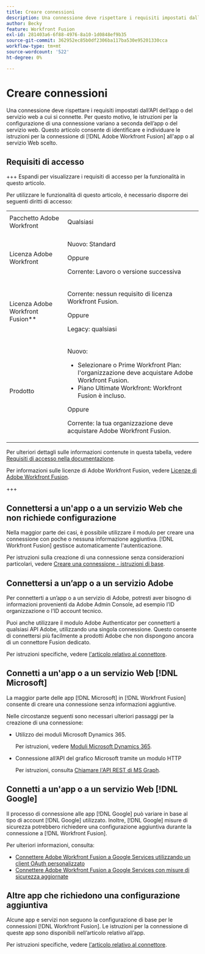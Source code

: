 ```yaml
---
title: Creare connessioni
description: Una connessione deve rispettare i requisiti impostati dall’API dell’app o del servizio web a cui si connette. Per questo motivo, le istruzioni per la configurazione di una connessione variano a seconda dell’app o del servizio web. Questo articolo ti aiuta a identificare e individuare le istruzioni per la connessione di [!DNL Adobe Workfront Fusion] all'app o al servizio Web scelto.
author: Becky
feature: Workfront Fusion
exl-id: 281403a6-6f88-4976-8a10-1d0848ef9b35
source-git-commit: 362952ec85b0df2306ba117ba530e95201330cca
workflow-type: tm+mt
source-wordcount: '522'
ht-degree: 0%

---
```


# Creare connessioni

Una connessione deve rispettare i requisiti impostati dall’API dell’app o del servizio web a cui si connette. Per questo motivo, le istruzioni per la configurazione di una connessione variano a seconda dell’app o del servizio web. Questo articolo consente di identificare e individuare le istruzioni per la connessione di [!DNL Adobe Workfront Fusion] all&#39;app o al servizio Web scelto.

## Requisiti di accesso

+++ Espandi per visualizzare i requisiti di accesso per la funzionalità in questo articolo.

Per utilizzare le funzionalità di questo articolo, è necessario disporre dei seguenti diritti di accesso:

<table style="table-layout:auto">
 <col> 
 <col> 
 <tbody> 
  <tr> 
   <td role="rowheader">Pacchetto Adobe Workfront 
   <td> <p>Qualsiasi</p> </td> 
  </tr> 
  <tr data-mc-conditions=""> 
   <td role="rowheader">Licenza Adobe Workfront</td> 
   <td> <p>Nuovo: Standard</p><p>Oppure</p><p>Corrente: Lavoro o versione successiva</p> </td> 
  </tr> 
  <tr> 
   <td role="rowheader">Licenza Adobe Workfront Fusion**</td> 
   <td>
   <p>Corrente: nessun requisito di licenza Workfront Fusion.</p>
   <p>Oppure</p>
   <p>Legacy: qualsiasi </p>
   </td> 
  </tr> 
  <tr> 
   <td role="rowheader">Prodotto</td> 
   <td>
   <p>Nuovo:</p> <ul><li>Selezionare o Prime Workfront Plan: l'organizzazione deve acquistare Adobe Workfront Fusion.</li><li>Piano Ultimate Workfront: Workfront Fusion è incluso.</li></ul>
   <p>Oppure</p>
   <p>Corrente: la tua organizzazione deve acquistare Adobe Workfront Fusion.</p>
   </td> 
  </tr>
 </tbody> 
</table>

Per ulteriori dettagli sulle informazioni contenute in questa tabella, vedere [Requisiti di accesso nella documentazione](/help/workfront-fusion/references/licenses-and-roles/access-level-requirements-in-documentation.md).

Per informazioni sulle licenze di Adobe Workfront Fusion, vedere [Licenze di Adobe Workfront Fusion](/help/workfront-fusion/set-up-and-manage-workfront-fusion/licensing-operations-overview/license-automation-vs-integration.md).

+++

## Connettersi a un&#39;app o a un servizio Web che non richiede configurazione

Nella maggior parte dei casi, è possibile utilizzare il modulo per creare una connessione con poche o nessuna informazione aggiuntiva. [!DNL Workfront Fusion] gestisce automaticamente l&#39;autenticazione.

Per istruzioni sulla creazione di una connessione senza considerazioni particolari, vedere [Creare una connessione - istruzioni di base](/help/workfront-fusion/create-scenarios/connect-to-apps/connect-to-fusion-general.md).

## Connettersi a un’app o a un servizio Adobe

Per connetterti a un’app o a un servizio di Adobe, potresti aver bisogno di informazioni provenienti da Adobe Admin Console, ad esempio l’ID organizzazione o l’ID account tecnico.

Puoi anche utilizzare il modulo Adobe Authenticator per connetterti a qualsiasi API Adobe, utilizzando una singola connessione. Questo consente di connettersi più facilmente a prodotti Adobe che non dispongono ancora di un connettore Fusion dedicato.

Per istruzioni specifiche, vedere [l&#39;articolo relativo al connettore](/help/workfront-fusion/references/apps-and-modules/apps-and-modules-toc.md#connectors-for-adobe-products).

## Connetti a un&#39;app o a un servizio Web [!DNL Microsoft]

La maggior parte delle app [!DNL Microsoft] in [!DNL Workfront Fusion] consente di creare una connessione senza informazioni aggiuntive.

Nelle circostanze seguenti sono necessari ulteriori passaggi per la creazione di una connessione:

* Utilizzo dei moduli Microsoft Dynamics 365.

  Per istruzioni, vedere [Moduli Microsoft Dynamics 365](/help/workfront-fusion/references/apps-and-modules/third-party-connectors/microsoft-dynamics-365-modules.md).

* Connessione all’API del grafico Microsoft tramite un modulo HTTP

  Per istruzioni, consulta [Chiamare l&#39;API REST di MS Graph](/help/workfront-fusion/create-scenarios/connect-to-apps/call-the-ms-graph-rest-api.md).

## Connetti a un&#39;app o a un servizio Web [!DNL Google]

Il processo di connessione alle app [!DNL Google] può variare in base al tipo di account [!DNL Google] utilizzato. Inoltre, [!DNL Google] misure di sicurezza potrebbero richiedere una configurazione aggiuntiva durante la connessione a [!DNL Workfront Fusion].

Per ulteriori informazioni, consulta:

* [Connettere Adobe Workfront Fusion a Google Services utilizzando un client OAuth personalizzato](/help/workfront-fusion/create-scenarios/connect-to-apps/connect-fusion-to-google-using-oauth.md)
* [Connettere Adobe Workfront Fusion a Google Services con misure di sicurezza aggiornate](/help/workfront-fusion/create-scenarios/connect-to-apps/connect-to-google-with-new-security-measures.md)

## Altre app che richiedono una configurazione aggiuntiva

Alcune app e servizi non seguono la configurazione di base per le connessioni [!DNL Workfront Fusion]. Le istruzioni per la connessione di queste app sono disponibili nell’articolo relativo all’app.

Per istruzioni specifiche, vedere [l&#39;articolo relativo al connettore](/help/workfront-fusion/references/apps-and-modules/apps-and-modules-toc.md#connectors-for-third-party-applications).
